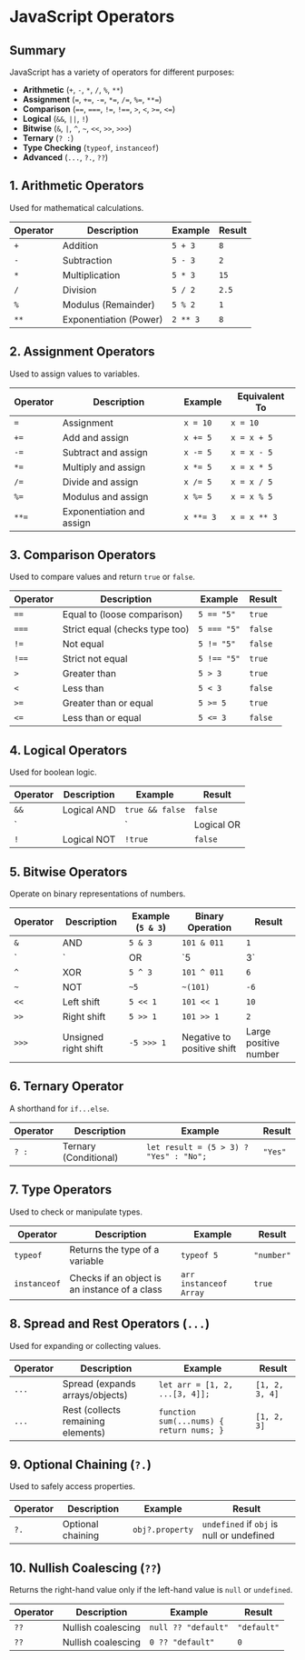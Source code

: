 # JavaScript Operators

## Summary
JavaScript has a variety of operators for different purposes:
- **Arithmetic** (`+`, `-`, `*`, `/`, `%`, `**`)
- **Assignment** (`=`, `+=`, `-=`, `*=`, `/=`, `%=`, `**=`)
- **Comparison** (`==`, `===`, `!=`, `!==`, `>`, `<`, `>=`, `<=`)
- **Logical** (`&&`, `||`, `!`)
- **Bitwise** (`&`, `|`, `^`, `~`, `<<`, `>>`, `>>>`)
- **Ternary** (`? :`)
- **Type Checking** (`typeof`, `instanceof`)
- **Advanced** (`...`, `?.`, `??`)

## 1. Arithmetic Operators
Used for mathematical calculations.

| Operator | Description | Example | Result |
|----------|------------|---------|--------|
| `+`  | Addition | `5 + 3` | `8` |
| `-`  | Subtraction | `5 - 3` | `2` |
| `*`  | Multiplication | `5 * 3` | `15` |
| `/`  | Division | `5 / 2` | `2.5` |
| `%`  | Modulus (Remainder) | `5 % 2` | `1` |
| `**` | Exponentiation (Power) | `2 ** 3` | `8` |

## 2. Assignment Operators
Used to assign values to variables.

| Operator | Description | Example | Equivalent To |
|----------|------------|---------|---------------|
| `=`  | Assignment | `x = 10` | `x = 10` |
| `+=` | Add and assign | `x += 5` | `x = x + 5` |
| `-=` | Subtract and assign | `x -= 5` | `x = x - 5` |
| `*=` | Multiply and assign | `x *= 5` | `x = x * 5` |
| `/=` | Divide and assign | `x /= 5` | `x = x / 5` |
| `%=` | Modulus and assign | `x %= 5` | `x = x % 5` |
| `**=` | Exponentiation and assign | `x **= 3` | `x = x ** 3` |

## 3. Comparison Operators
Used to compare values and return `true` or `false`.

| Operator | Description | Example | Result |
|----------|------------|---------|--------|
| `==`  | Equal to (loose comparison) | `5 == "5"` | `true` |
| `===` | Strict equal (checks type too) | `5 === "5"` | `false` |
| `!=`  | Not equal | `5 != "5"` | `false` |
| `!==` | Strict not equal | `5 !== "5"` | `true` |
| `>`   | Greater than | `5 > 3` | `true` |
| `<`   | Less than | `5 < 3` | `false` |
| `>=`  | Greater than or equal | `5 >= 5` | `true` |
| `<=`  | Less than or equal | `5 <= 3` | `false` |

## 4. Logical Operators
Used for boolean logic.

| Operator | Description | Example | Result |
|----------|------------|---------|--------|
| `&&`  | Logical AND | `true && false` | `false` |
| `||`  | Logical OR | `true || false` | `true` |
| `!`   | Logical NOT | `!true` | `false` |

## 5. Bitwise Operators
Operate on binary representations of numbers.

| Operator | Description | Example (`5 & 3`) | Binary Operation | Result |
|----------|------------|------------------|----------------|--------|
| `&`  | AND | `5 & 3` | `101 & 011` | `1` |
| `|`  | OR | `5 | 3` | `101 | 011` | `7` |
| `^`  | XOR | `5 ^ 3` | `101 ^ 011` | `6` |
| `~`  | NOT | `~5` | `~(101)` | `-6` |
| `<<` | Left shift | `5 << 1` | `101 << 1` | `10` |
| `>>` | Right shift | `5 >> 1` | `101 >> 1` | `2` |
| `>>>` | Unsigned right shift | `-5 >>> 1` | Negative to positive shift | Large positive number |

## 6. Ternary Operator
A shorthand for `if...else`.

| Operator | Description | Example | Result |
|----------|------------|---------|--------|
| `? :` | Ternary (Conditional) | `let result = (5 > 3) ? "Yes" : "No";` | `"Yes"` |

## 7. Type Operators
Used to check or manipulate types.

| Operator | Description | Example | Result |
|----------|------------|---------|--------|
| `typeof` | Returns the type of a variable | `typeof 5` | `"number"` |
| `instanceof` | Checks if an object is an instance of a class | `arr instanceof Array` | `true` |

## 8. Spread and Rest Operators (`...`)
Used for expanding or collecting values.

| Operator | Description | Example | Result |
|----------|------------|---------|--------|
| `...` | Spread (expands arrays/objects) | `let arr = [1, 2, ...[3, 4]];` | `[1, 2, 3, 4]` |
| `...` | Rest (collects remaining elements) | `function sum(...nums) { return nums; }` | `[1, 2, 3]` |

## 9. Optional Chaining (`?.`)
Used to safely access properties.

| Operator | Description | Example | Result |
|----------|------------|---------|--------|
| `?.` | Optional chaining | `obj?.property` | `undefined` if `obj` is null or undefined |

## 10. Nullish Coalescing (`??`)
Returns the right-hand value only if the left-hand value is `null` or `undefined`.

| Operator | Description | Example | Result |
|----------|------------|---------|--------|
| `??` | Nullish coalescing | `null ?? "default"` | `"default"` |
| `??` | Nullish coalescing | `0 ?? "default"` | `0` |
